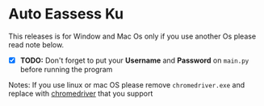 # Auto Eassess Ku

This releases is for Window and Mac Os only if you use another Os please read note below.

- [x] **TODO:** Don't forget to put your **Username** and **Password** on `main.py` before running the program

Notes: 
If you use linux or mac OS please remove 
`chromedriver.exe` and replace with [chromedriver](https://chromedriver.storage.googleapis.com/index.html) that you support


